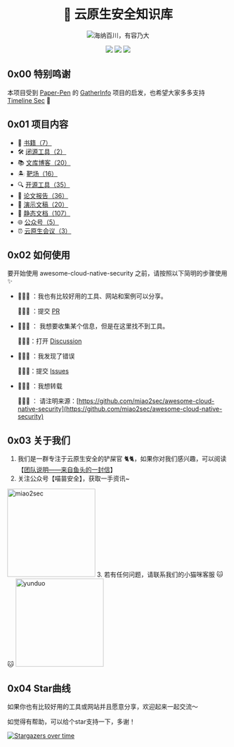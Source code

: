 <p align="center">
  <h1 align="center">🐳 云原生安全知识库</h1>
</p>

<p align="center">
  <img src="https://readme-typing-svg.demolab.com/?lines=海纳百川，有容乃大&font=Fira%20Code&center=true&width=380&height=50&duration=4000&pause=1000" alt="海纳百川，有容乃大">
</p>

<p align="center">
 <img src="https://img.shields.io/github/issues/miao2sec/awesome-cloud-native-security" />
 <img src="https://img.shields.io/github/forks/miao2sec/awesome-cloud-native-security" />
 <img src="https://img.shields.io/github/stars/miao2sec/awesome-cloud-native-security" />
</p>

## 0x00 特别鸣谢

本项目受到 [Paper-Pen](https://github.com/Paper-Pen) 的 [GatherInfo](https://github.com/Paper-Pen/GatherInfo) 项目的启发，也希望大家多多支持 [Timeline Sec](https://github.com/TimelineSec) 💖

## 0x01 项目内容

- 📖 [书籍（7）](./书籍/README.md)
- 🛠️ [闭源工具（2）](./闭源工具/README.md)
- 📚 [文库博客（20）](./文库博客/README.md)
- 🏝 [靶场（16）](./靶场/README.md)
- 🔍 [开源工具（35）](./开源工具/README.md)
- 📑 [论文报告（36）](./论文报告/README.md)
- 🥸 [演示文稿（20）](./演示文稿/README.md)
- 📜 [静态文档（107）](./静态文档/README.md)
- 🌐 [公众号（5）](./公众号/README.md)
- ⏰ [云原生会议（3）](./会议/README.md)

## 0x02 如何使用

要开始使用 awesome-cloud-native-security 之前，请按照以下简明的步骤使用 ✨

- 🙋🏻‍♀️ ：我也有比较好用的工具、网站和案例可以分享。

    💁🏻‍♀️ ：提交 [PR](https://github.com/miao2sec/awesome-cloud-native-security/pulls)

- 🙋🏻‍♀️ ： 我想要收集某个信息，但是在这里找不到工具。

    💁🏻‍♀️：打开 [Discussion](https://github.com/miao2sec/awesome-cloud-native-security/discussions)

- 🙋🏻‍♀️ ：我发现了错误

    💁🏻‍♀️：提交 [Issues](https://github.com/miao2sec/awesome-cloud-native-security/issues)

- 🙋🏻‍♀️ ：我想转载

    💁🏻‍♀️ ： 请注明来源：[https://github.com/miao2sec/awesome-cloud-native-security](https://github.com/miao2sec/awesome-cloud-native-security)

## 0x03 关于我们

1. 我们是一群专注于云原生安全的铲屎官 🐈🐈，如果你对我们感兴趣，可以阅读【[团队说明——来自鱼头的一封信](https://mp.weixin.qq.com/s/Jvwqpg0Z9-A4lyNXGjPkWw)】
2. 关注公众号【喵苗安全】，获取一手资讯~
  <img src="./images/miao2sec.jpg" alt="miao2sec" style="width:200px; height:auto;" />
3. 若有任何问题，请联系我们的小猫咪客服 🐱🐱
<img src="./images/yunduo.jpeg" alt="yunduo" style="width:200px; height:auto;" />

## 0x04 Star曲线

如果你也有比较好用的工具或网站并且愿意分享，欢迎起来一起交流～

如觉得有帮助，可以给个star支持一下，多谢！

[![Stargazers over time](https://starchart.cc/miao2sec/awesome-cloud-native-security.svg?variant=adaptive)](https://starchart.cc/miao2sec/awesome-cloud-native-security)
